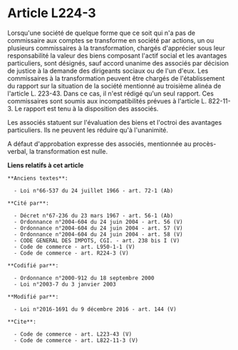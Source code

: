 # Article L224-3

Lorsqu'une société de quelque forme que ce soit qui n'a pas de commissaire aux comptes se transforme en société par actions,
un ou plusieurs commissaires à la transformation, chargés d'apprécier sous leur responsabilité la valeur des biens composant
l'actif social et les avantages particuliers, sont désignés, sauf accord unanime des associés par décision de justice à la
demande des dirigeants sociaux ou de l'un d'eux. Les commissaires à la transformation peuvent être chargés de l'établissement
du rapport sur la situation de la société mentionné au troisième alinéa de l'article L. 223-43. Dans ce cas, il n'est rédigé
qu'un seul rapport. Ces commissaires sont soumis aux incompatibilités prévues à l'article L. 822-11-3. Le rapport est tenu à
la disposition des associés. 

Les associés statuent sur l'évaluation des biens et l'octroi des avantages particuliers. Ils ne peuvent les réduire qu'à
l'unanimité. 

A défaut d'approbation expresse des associés, mentionnée au procès-verbal, la transformation est nulle.

**Liens relatifs à cet article**

	**Anciens textes**:

	  - Loi n°66-537 du 24 juillet 1966 - art. 72-1 (Ab)

	**Cité par**:

	  - Décret n°67-236 du 23 mars 1967 - art. 56-1 (Ab)
	  - Ordonnance n°2004-604 du 24 juin 2004 - art. 56 (V)
	  - Ordonnance n°2004-604 du 24 juin 2004 - art. 57 (V)
	  - Ordonnance n°2004-604 du 24 juin 2004 - art. 58 (V)
	  - CODE GENERAL DES IMPOTS, CGI. - art. 238 bis I (V)
	  - Code de commerce - art. L950-1-1 (V)
	  - Code de commerce - art. R224-3 (V)

	**Codifié par**:

	  - Ordonnance n°2000-912 du 18 septembre 2000
	  - Loi n°2003-7 du 3 janvier 2003

	**Modifié par**:

	  - Loi n°2016-1691 du 9 décembre 2016 - art. 144 (V)

	**Cite**:

	  - Code de commerce - art. L223-43 (V)
	  - Code de commerce - art. L822-11-3 (V)
